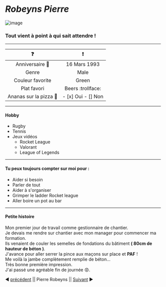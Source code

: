# *Robeyns Pierre*
![image](assets/pierre.png)

###  Tout vient à point à qui sait attendre !  
-----------------------------------------------


|:question:   	|:exclamation:  	|
|:-:	|:-:	|
|Anniversaire :tada:  	|16 Mars 1993  	|
|Genre   	|Male  	|
|Couleur favorite   	|Green  	|
|Plat favori   	|Beers :trollface:  	|
|Ananas sur la pizza :pizza:   	|- [x] Oui  - [] Non	|  
---------------------------------------------------------

#### Hobby  
- Rugby
- Tennis
- Jeux vidéos
	- Rocket League
	- Valorant
	- League of Legends
----------------------------------------------------------

#### Tu peux toujours compter sur moi pour :

- Aider si besoin
- Parler de tout 
- Aider à s'organiser
- Grimper le ladder Rocket league
- Aller boire un pot au bar
--------------------------------------------------

#### Petite histoire

Mon premier jour de travail comme gestionnaire de chantier.  
Je devais me rendre sur chantier avec mon manager pour commencer ma formation.  
Ils venaient de couler les semelles de fondations du bâtiment **( 80cm de hauteur de béton )**.  
J'avance pour aller serrer la pince aux maçons sur place et **PAF** !  
Me voilà la jambe complètement remplie de béton...  
Très bonne première impression.  
J'ai passé une agréable fin de journée :rage:.



:arrow_backward: [précédent](https://github.com/philouLeF/challenge-markdown) || Pierre Robeyns || [Suivant](https://github.com/sarah-jpro/challenge-markdown/blob/main/markdown.md) :arrow_forward:
